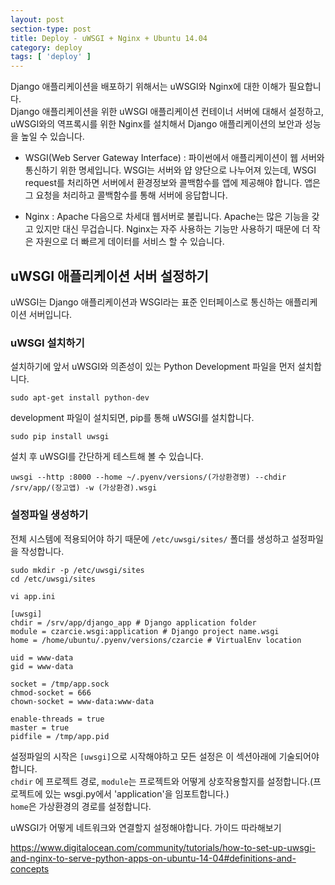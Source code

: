 ```yaml
---
layout: post
section-type: post
title: Deploy - uWSGI + Nginx + Ubuntu 14.04
category: deploy
tags: [ 'deploy' ]
---
```


Django 애플리케이션을 배포하기 위해서는 uWSGI와 Nginx에 대한 이해가 필요합니다.  
Django 애플리케이션을 위한 uWSGI 애플리케이션 컨테이너 서버에 대해서 설정하고, uWSGI와의 역프록시를 위한 Nginx를 설치해서 Django 애플리케이션의 보안과 성능을 높일 수 있습니다.

- WSGI(Web Server Gateway Interface) : 파이썬에서 애플리케이션이 웹 서버와 통신하기 위한 명세입니다. WSGI는 서버와 얍 양단으로 나누어져 있는데, WSGI request를 처리하면 서버에서 환경정보와 콜백함수를 앱에 제공해야 합니다. 앱은 그 요청을 처리하고 콜백함수를 통해 서버에 응답합니다.

- Nginx : Apache 다음으로 차세대 웹서버로 불립니다. Apache는 많은 기능을 갖고 있지만 대신 무겁습니다. Nginx는 자주 사용하는 기능만 사용하기 때문에 더 작은 자원으로 더 빠르게 데이터를 서비스 할 수 있습니다.

## uWSGI 애플리케이션 서버 설정하기

uWSGI는 Django 애플리케이션과 WSGI라는 표준 인터페이스로 통신하는 애플리케이션 서버입니다.

### uWSGI 설치하기
설치하기에 앞서 uWSGI와 의존성이 있는 Python Development 파일을 먼저 설치합니다.
```
sudo apt-get install python-dev
```

development 파일이 설치되면, pip를 통해 uWSGI를 설치합니다.

```
sudo pip install uwsgi
```

설치 후 uWSGI를 간단하게 테스트해 볼 수 있습니다.
```
uwsgi --http :8000 --home ~/.pyenv/versions/(가상환경명) --chdir /srv/app/(장고앱) -w (가상환경).wsgi
```

### 설정파일 생성하기
전체 시스템에 적용되어야 하기 때문에 `/etc/uwsgi/sites/` 폴더를 생성하고 설정파일을 작성합니다.

```
sudo mkdir -p /etc/uwsgi/sites
cd /etc/uwsgi/sites
```
```
vi app.ini

[uwsgi]
chdir = /srv/app/django_app # Django application folder
module = czarcie.wsgi:application # Django project name.wsgi
home = /home/ubuntu/.pyenv/versions/czarcie # VirtualEnv location

uid = www-data
gid = www-data

socket = /tmp/app.sock
chmod-socket = 666
chown-socket = www-data:www-data

enable-threads = true
master = true
pidfile = /tmp/app.pid
```
설정파일의 시작은 `[uwsgi]`으로 시작해야하고 모든 설정은 이 섹션아래에 기술되어야 합니다.  
`chdir` 에 프로젝트 경로, `module`는 프로젝트와 어떻게 상호작용할지를 설정합니다.(프로젝트에 있는 wsgi.py에서 'application'을 임포트합니다.)  
`home`은 가상환경의 경로를 설정합니다.  

uWSGI가 어떻게 네트워크와 연결할지 설정해야합니다.
가이드 따라해보기

https://www.digitalocean.com/community/tutorials/how-to-set-up-uwsgi-and-nginx-to-serve-python-apps-on-ubuntu-14-04#definitions-and-concepts
